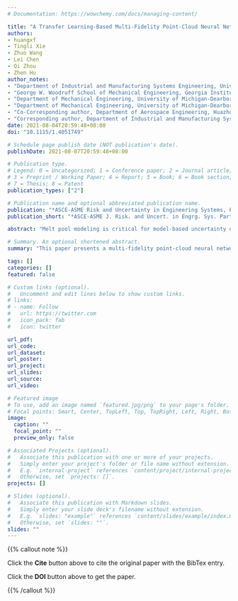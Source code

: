 ```yaml
---
# Documentation: https://wowchemy.com/docs/managing-content/

title: "A Transfer Learning-Based Multi-Fidelity Point-Cloud Neural Network Approach for Melt Pool Modeling in Additive Manufacturing"
authors:
- huangxf
- Tingli Xie
- Zhuo Wang
- Lei Chen
- Qi Zhou
- Zhen Hu
author_notes:
- "Department of Industrial and Manufacturing Systems Engineering, University of Michigan-Dearborn, 2340 Heinz Prechter Engineering Complex (HPEC), Dearborn, MI 48128"
- "George W. Woodruff School of Mechanical Engineering, Georgia Institute of Technology, North Avenue, Atlanta 30332, GA"
- "Department of Mechanical Engineering, University of Michigan-Dearborn, 1320 Heinz Prechter Engineering Complex (HPEC), Dearborn, MI 48128"
- "Department of Mechanical Engineering, University of Michigan-Dearborn, 1320 Heinz Prechter Engineering Complex (HPEC), Dearborn, MI 48128"
- "Co-Corresponding author, Department of Aerospace Engineering, Huazhong University of Science and Technology, 1037 Luoyu Rd, Hongshan, Wuhan, Hubei 430074, China"
- "Corresponding author, Department of Industrial and Manufacturing Systems Engineering, University of Michigan-Dearborn, 2340 Heinz Prechter Engineering Complex (HPEC), Dearborn, MI 48128"
date: 2021-08-04T20:59:48+08:00
doi: "10.1115/1.4051749"

# Schedule page publish date (NOT publication's date).
publishDate: 2021-08-07T20:59:48+08:00

# Publication type.
# Legend: 0 = Uncategorized; 1 = Conference paper; 2 = Journal article;
# 3 = Preprint / Working Paper; 4 = Report; 5 = Book; 6 = Book section;
# 7 = Thesis; 8 = Patent
publication_types: ["2"]

# Publication name and optional abbreviated publication name.
publication: "*ASCE-ASME Risk and Uncertainty in Engineering Systems, Part B: Mechanical Engineering, 8(1)*, 011104"
publication_short: "*ASCE-ASME J. Risk. and Uncert. in Engrg. Sys. Part B Mech. Engrg., 8(1)*, 011104"

abstract: "Melt pool modeling is critical for model-based uncertainty quantification (UQ) and quality control in metallic Additive Manufacturing (AM). Finite element (FE) simulation for thermal modeling in metal AM, however, is tedious and time-consuming. This paper presents a multi-fidelity point-cloud neural network method (MF-PointNN) for surrogate modeling of melt pool based on FE simulation data. It merges the feature representations of low-fidelity (LF) analytical model and high-fidelity (HF) FE simulation data through the theory of transfer learning (TL). A basic PointNN is firstly trained using LF data to construct correlation between the inputs and thermal field of analytical models. Then, the basic PointNN is updated and fine-tuned using the small size of HF data to build the MF-PointNN. The trained MF-PointNN allows for efficient mapping from input variables and spatial positions to thermal histories, and thereby efficiently predict the three-dimensional melt pool. Results of melt pool modeling of electron beam additive manufacturing (EBAM) of Ti-6Al-4V under uncertainty demonstrate the efficacy of the proposed approach."

# Summary. An optional shortened abstract.
summary: "This paper presents a multi-fidelity point-cloud neural network method (MF-PointNN) for surrogate modeling of melt pool based on FE simulation data."

tags: []
categories: []
featured: false

# Custom links (optional).
#   Uncomment and edit lines below to show custom links.
# links:
# - name: Follow
#   url: https://twitter.com
#   icon_pack: fab
#   icon: twitter

url_pdf:
url_code:
url_dataset:
url_poster:
url_project:
url_slides:
url_source:
url_video:

# Featured image
# To use, add an image named `featured.jpg/png` to your page's folder. 
# Focal points: Smart, Center, TopLeft, Top, TopRight, Left, Right, BottomLeft, Bottom, BottomRight.
image:
  caption: ""
  focal_point: ""
  preview_only: false

# Associated Projects (optional).
#   Associate this publication with one or more of your projects.
#   Simply enter your project's folder or file name without extension.
#   E.g. `internal-project` references `content/project/internal-project/index.md`.
#   Otherwise, set `projects: []`.
projects: []

# Slides (optional).
#   Associate this publication with Markdown slides.
#   Simply enter your slide deck's filename without extension.
#   E.g. `slides: "example"` references `content/slides/example/index.md`.
#   Otherwise, set `slides: ""`.
slides: ""
---
```


{{% callout note %}}

Click the **Cite** button above to cite the original paper with the BibTex entry.

Click the **DOI** button above to get the paper.

{{% /callout %}}